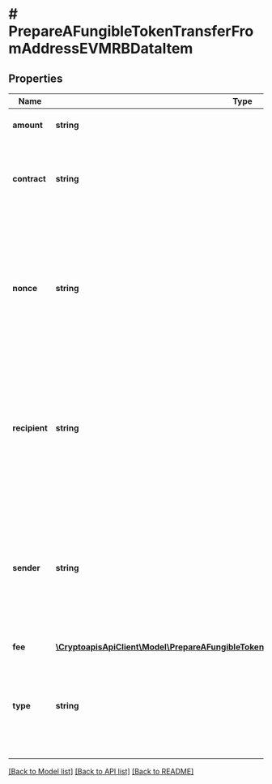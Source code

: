 # # PrepareAFungibleTokenTransferFromAddressEVMRBDataItem

## Properties

Name | Type | Description | Notes
------------ | ------------- | ------------- | -------------
**amount** | **string** | Representation of the amount to be transferred |
**contract** | **string** | Represents the contract address of the token, which controls its logic. It is not the address that holds the tokens. |
**nonce** | **string** | Represents the sequential running number for an address, starting from 0 for the first transaction. E.g., if the nonce of a transaction is 10, it would be the 11th transaction sent from the sender&#39;s address. | [optional]
**recipient** | **string** | The address which receives this transaction. In UTXO-based protocols like Bitcoin there could be several senders while in account-based protocols like Ethereum there is always only one recipient. |
**sender** | **string** | Represents the address which sends this transaction. In UTXO-based protocols like Bitcoin there could be several senders while in account-based protocols like Ethereum there is always only one sender. |
**fee** | [**\CryptoapisApiClient\Model\PrepareAFungibleTokenTransferFromAddressEVMRBDataItemFee**](PrepareAFungibleTokenTransferFromAddressEVMRBDataItemFee.md) |  |
**type** | **string** | Representation of the transaction type. For Ethereum-Classic and Binance Smart Chain there is no need to provide \&quot;type\&quot; in the request. | [optional]

[[Back to Model list]](../../README.md#models) [[Back to API list]](../../README.md#endpoints) [[Back to README]](../../README.md)
